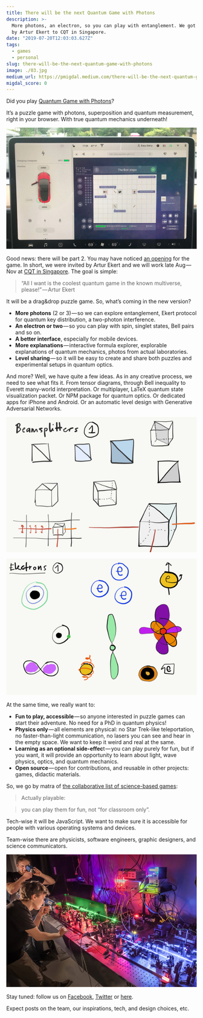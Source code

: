 ```yaml
---
title: There will be the next Quantum Game with Photons
description: >-
  More photons, an electron, so you can play with entanglement. We got invited
  by Artur Ekert to CQT in Singapore.
date: "2019-07-20T12:03:03.627Z"
tags:
  - games
  - personal
slug: there-will-be-the-next-quantum-game-with-photons
image: ./03.jpg
medium_url: https://pmigdal.medium.com/there-will-be-the-next-quantum-game-with-photons-276568d63613
migdal_score: 0
---
```


Did you play [Quantum Game with Photons](http://quantumgame.io/)?

It’s a puzzle game with photons, superposition and quantum measurement, right in your browser. With true quantum mechanics underneath!

![](./00.jpg)

Good news: there will be part 2. You may have noticed [an opening](https://forms.gle/fVQtyNMf3zWxREyAA) for the game. In short, we were invited by Artur Ekert and we will work late Aug — Nov at [CQT in Singapore](https://www.quantumlah.org/). The goal is simple:

> “All I want is the coolest quantum game in the known multiverse, please!” — Artur Ekert

It will be a drag&drop puzzle game. So, what’s coming in the new version?

- **More photons** (2 or 3) — so we can explore entanglement, Ekert protocol for quantum key distribution, a two-photon interference.
- **An electron or two** — so you can play with spin, singlet states, Bell pairs and so on.
- **A better interface**, especially for mobile devices.
- **More explanations** — interactive formula explorer, explorable explanations of quantum mechanics, photos from actual laboratories.
- **Level sharing** — so it will be easy to create and share both puzzles and experimental setups in quantum optics.

And more? Well, we have quite a few ideas. As in any creative process, we need to see what fits it. From tensor diagrams, through Bell inequality to Everett many-world interpretation. Or multiplayer, LaTeX quantum state visualization packet. Or NPM package for quantum optics. Or dedicated apps for iPhone and Android. Or an automatic level design with Generative Adversarial Networks.

![](./01.jpg)

![](./02.jpg)

At the same time, we really want to:

- **Fun to play, accessible** — so anyone interested in puzzle games can start their adventure. No need for a PhD in quantum physics!
- **Physics only** — all elements are physical: no Star Trek-like teleportation, no faster-than-light communication, no lasers you can see and hear in the empty space. We want to keep it weird and real at the same.
- **Learning as an optional side-effec**t — you can play purely for fun, but if you want, it will provide an opportunity to learn about light, wave physics, optics, and quantum mechanics.
- **Open source** — open for contributions, and reusable in other projects: games, didactic materials.

So, we go by matra of [the collaborative list of science-based games](https://github.com/stared/science-based-games-list):

> Actually playable:

> you can play them for fun, not “for classroom only”.

Tech-wise it will be JavaScript. We want to make sure it is accessible for people with various operating systems and devices.

Team-wise there are physicists, software engineers, graphic designers, and science communicators.

![](./03.jpg)

Stay tuned: follow us on [Facebook](https://www.facebook.com/quantumgameio/), [Twitter](https://twitter.com/QuantumGameIO) or [here](https://medium.com/quantum-photons).

Expect posts on the team, our inspirations, tech, and design choices, etc.

